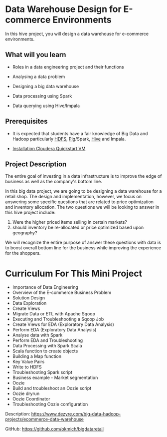 # Data Warehouse Design for E-commerce Environments

In this hive project, you will design a data warehouse for e-commerce environments.

## What will you learn

- Roles in a data engineering project and their functions


- Analysing a data problem


- Designing a big data warehouse


- Data processing using Spark


- Data querying using Hive/Impala

## Prerequisites

- It is expected that students have a fair knowledge of Big Data and Hadoop particularly [HDFS](https://www.dezyre.com/hadoop-course/hdfs), [Pig](https://www.dezyre.com/hadoop-course/pig)/Spark, [Hive](https://www.dezyre.com/hadoop-course/hive) and Impala.


- [Installation Cloudera Quickstart VM](https://www.youtube.com/watch?v=SFJsuo2XISs)

## Project Description

The entire goal of investing in a data infrastructure is to improve the edge of business as well as the company's bottom line.

In this big data project, we are going to be designing a data warehouse for a retail shop. The design and implementation, however, we focus on answering some specific questions that are related to price optimization and inventory allocation. The two questions we will be looking to answer in this hive project include:

1. Were the higher priced items selling in certain markets?
2. should inventory be re-allocated or price optimized based upon geography?

We will recognize the entire purpose of answer these questions with data is to boost overall bottom line for the business while improving the experience for the shoppers.



# Curriculum For This Mini Project

- Importance of Data Engineering 
- Overview of the E-commerce Business Problem 
- Solution Design 
- Data Exploration
- Create Views 
- Migrate Data or ETL with Apache Sqoop 
- Executing and Troubleshooting a Sqoop Job 
- Create Views for EDA (Exploratory Data Analysis) 
- Perform EDA (Exploratory Data Analysis) 
- Analyse data with Spark
- Perform EDA and Troubleshooting 
- Data Processing with Spark Scala
- Scala function to create objects
- Building a Map function
- Key Value Pairs 
- Write to HDFS 
- Troubleshooting Spark script 
- Business example - Market segmentation 
- Oozie 
- Build and troubleshoot an Oozie script 
- Oozie dryrun 
- Oozie Coordinator 
- Troubleshooting Oozie configuration 



Description: https://www.dezyre.com/big-data-hadoop-projects/ecommerce-data-warehouse

GitHub: https://github.com/okmich/bigdataretail





